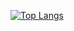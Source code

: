 [![Top Langs](https://github-readme-stats.vercel.app/api/top-langs/?username=hdhsoos&layout=compact)](https://github.com/anuraghazra/github-readme-stats)

<!--
**hdhsoos/hdhsoos** is a ✨ _special_ ✨ repository because its `README.md` (this file) appears on your GitHub profile.

Here are some ideas to get you started:

- 🔭 I’m currently working on ...
- 🌱 I’m currently learning ...
- 👯 I’m looking to collaborate on ...
- 🤔 I’m looking for help with ... FINDING A JOB
- 💬 Ask me about ...
- 📫 How to reach me: ...
- 😄 Pronouns: ...
- ⚡ Fun fact: ...
-->
